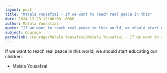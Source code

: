 ```yaml
---
layout: post
title: "Malala Yousafzai - If we want to reach real peace in this"
date: 2024-12-28 12:00:00 -0000
author: Malala Yousafzai
quote: "If we want to reach real peace in this world, we should start educating our children."
subject: Courage
permalink: /Courage/Malala Yousafzai/Malala Yousafzai - If we want to reach real peace in this
---
```


If we want to reach real peace in this world, we should start educating our children.

- Malala Yousafzai
